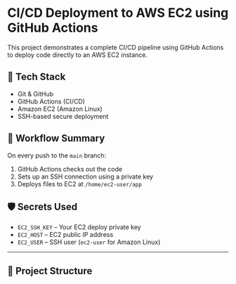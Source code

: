 # CI/CD Deployment to AWS EC2 using GitHub Actions

This project demonstrates a complete CI/CD pipeline using GitHub Actions to deploy code directly to an AWS EC2 instance.

## 🔧 Tech Stack
- Git & GitHub
- GitHub Actions (CI/CD)
- Amazon EC2 (Amazon Linux)
- SSH-based secure deployment

## 🚀 Workflow Summary
On every push to the `main` branch:
1. GitHub Actions checks out the code
2. Sets up an SSH connection using a private key
3. Deploys files to EC2 at `/home/ec2-user/app`

## 🛡️ Secrets Used
- `EC2_SSH_KEY` – Your EC2 deploy private key
- `EC2_HOST` – EC2 public IP address
- `EC2_USER` – SSH user (`ec2-user` for Amazon Linux)

---

## 📁 Project Structure

